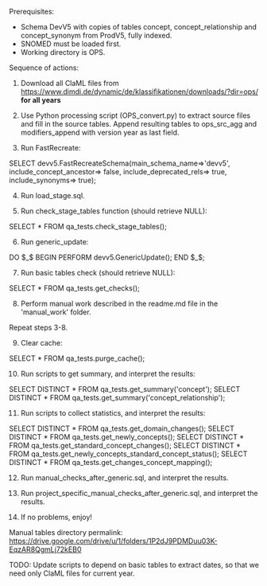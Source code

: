 Prerequisites:
* Schema DevV5 with copies of tables concept, concept_relationship and concept_synonym from ProdV5, fully indexed.
* SNOMED must be loaded first. 
* Working directory is OPS.

Sequence of actions:

1. Download all ClaML files from https://www.dimdi.de/dynamic/de/klassifikationen/downloads/?dir=ops/ **for all years**

2. Use Python processing script (OPS_convert.py) to extract source files and fill in the source tables. 
Append resulting tables to ops_src_agg and modifiers_append with version year as last field.

3. Run FastRecreate:

SELECT devv5.FastRecreateSchema(main_schema_name=>'devv5', include_concept_ancestor=> false,
                                include_deprecated_rels=> true, include_synonyms=> true);
				
4. Run load_stage.sql.

5. Run check_stage_tables function (should retrieve NULL):

SELECT * FROM qa_tests.check_stage_tables();

6. Run generic_update:

DO $_$
BEGIN
	PERFORM devv5.GenericUpdate();
END $_$;

7. Run basic tables check (should retrieve NULL):

SELECT * FROM qa_tests.get_checks();

8. Perform manual work described in the readme.md file in the 'manual_work' folder.

Repeat steps 3-8.

9. Clear cache:

SELECT * FROM qa_tests.purge_cache();

10. Run scripts to get summary, and interpret the results:

SELECT DISTINCT * FROM qa_tests.get_summary('concept');
SELECT DISTINCT * FROM qa_tests.get_summary('concept_relationship');

11. Run scripts to collect statistics, and interpret the results:

SELECT DISTINCT * FROM qa_tests.get_domain_changes();
SELECT DISTINCT * FROM qa_tests.get_newly_concepts();
SELECT DISTINCT * FROM qa_tests.get_standard_concept_changes();
SELECT DISTINCT * FROM qa_tests.get_newly_concepts_standard_concept_status();
SELECT DISTINCT * FROM qa_tests.get_changes_concept_mapping();

12. Run manual_checks_after_generic.sql, and interpret the results.

13. Run project_specific_manual_checks_after_generic.sql, and interpret the results.

14. If no problems, enjoy!

Manual tables directory permalink:
https://drive.google.com/drive/u/1/folders/1P2dJ9PDMDuu03K-EqzAR8QgmLj72kEB0

TODO:
Update scripts to depend on basic tables to extract dates, so that we need only ClaML files for current year.
